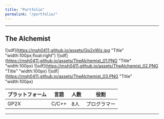 ```yaml
---
title: "Portfolio"
permalink: "/portfolio/"
---
```


_ _ _

## The Alchemist

![sdf](https://msh0411.github.io/assets/Gp2xWiz.jpg "Title" "width:100px;float:right")
![sdf](https://msh0411.github.io/assets/TheAlchemist_01.PNG "Title" "width:100px)
![sdf](https://msh0411.github.io/assets/TheAlchemist_02.PNG "Title" "width:100px)
![sdf](https://msh0411.github.io/assets/TheAlchemist_03.PNG "Title" "width:100px)

|プラットフォーム|言語|人数|役割
|--------|--------|--------|--------|
|GP2X|C/C++|8人|プログラマー|


_ _ _

